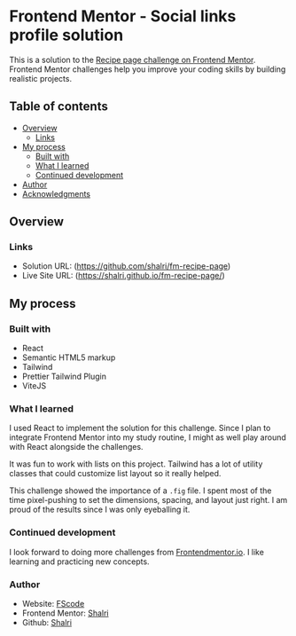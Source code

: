 # Frontend Mentor - Social links profile solution

This is a solution to the [Recipe page challenge on Frontend Mentor](https://www.frontendmentor.io/challenges/recipe-page-KiTsR8QQKm). Frontend Mentor challenges help you improve your coding skills by building realistic projects.

## Table of contents

- [Overview](#overview)
  - [Links](#links)
- [My process](#my-process)
  - [Built with](#built-with)
  - [What I learned](#what-i-learned)
  - [Continued development](#continued-development)
- [Author](#author)
- [Acknowledgments](#acknowledgments)

## Overview

### Links

- Solution URL: (https://github.com/shalri/fm-recipe-page)
- Live Site URL: (https://shalri.github.io/fm-recipe-page/)

## My process

### Built with

- React
- Semantic HTML5 markup
- Tailwind
- Prettier Tailwind Plugin
- ViteJS

### What I learned

I used React to implement the solution for this challenge. Since I plan
to integrate Frontend Mentor into my study routine, I might as well play around
with React alongside the challenges.

It was fun to work with lists on this project. Tailwind has a lot of utility
classes that could customize list layout so it really helped.

This challenge showed the importance of a `.fig` file. I spent most of the time
pixel-pushing to set the dimensions, spacing, and layout just right. I am proud of the results since I was only eyeballing it.

### Continued development

I look forward to doing more challenges from [Frontendmentor.io](https://www.frontendmentor.io). I like learning and practicing new concepts.

### Author

- Website: [FScode](https://shalri.github.io/fscode/)
- Frontend Mentor: [Shalri](https://www.frontendmentor.io/profile/shalri)
- Github: [Shalri](https://github.com/shalri)
